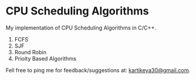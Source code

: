 <h1> CPU Scheduling Algorithms </h1>
My implementation of CPU Scheduling Algorithms in C/C++.

<ol>
    <li> FCFS </li>
    <li> SJF </li>
    <li> Round Robin </li>
    <li> Prioity Based Algorithms </li>
</ol>

Fell free to ping me for feedback/suggestions at: <a href="mailto:kartikeya30@gmail.com">kartikeya30@gmail.com</a>.